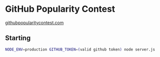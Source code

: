 # GitHub Popularity Contest

[githubpopularitycontest.com](http://githubpopularitycontest.com)

## Starting

```bash
NODE_ENV=production GITHUB_TOKEN=(valid github token) node server.js
```
